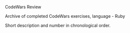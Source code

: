 CodeWars Review

Archive of completed CodeWars exercises, language - Ruby

Short description and number in chronological order.
